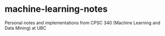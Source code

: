 # machine-learning-notes
Personal notes and implementations from CPSC 340 (Machine Learning and Data Mining) at UBC
